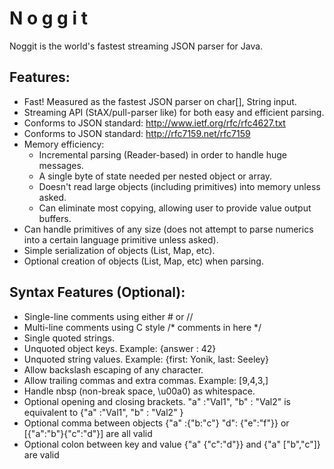 N o g g i t
===========

Noggit is the world's fastest streaming JSON parser for Java.

Features:
---------
 - Fast!  Measured as the fastest JSON parser on char[], String input.
 - Streaming API (StAX/pull-parser like) for both easy and efficient parsing.
 - Conforms to JSON standard: http://www.ietf.org/rfc/rfc4627.txt
 - Conforms to JSON standard: http://rfc7159.net/rfc7159
 - Memory efficiency:
    - Incremental parsing (Reader-based) in order to handle huge messages.
    - A single byte of state needed per nested object or array.
    - Doesn't read large objects (including primitives) into memory unless asked.
    - Can eliminate most copying, allowing user to provide value output buffers.
 - Can handle primitives of any size (does not attempt to parse
   numerics into a certain language primitive unless asked).
 - Simple serialization of objects (List, Map, etc).
 - Optional creation of objects (List, Map, etc) when parsing.

Syntax Features (Optional):
---------------------------
 - Single-line comments using either # or //
 - Multi-line comments using C style /* comments in here */
 - Single quoted strings.
 - Unquoted object keys.  Example: {answer : 42}
 - Unquoted string values.  Example: {first: Yonik, last: Seeley}
 - Allow backslash escaping of any character.
 - Allow trailing commas and extra commas.  Example: [9,4,3,]
 - Handle nbsp (non-break space, \u00a0) as whitespace.
 - Optional opening and closing brackets. "a" :"Val1", "b" : "Val2" is equivalent to {"a" :"Val1", "b" : "Val2" }
 - Optional comma between objects {"a" :{"b:"c"} "d": {"e":"f"}} or [{"a":"b"}{"c":"d"}] are all valid
 - Optional colon between key and value {"a" {"c":"d"}} and {"a" ["b","c"]} are valid
